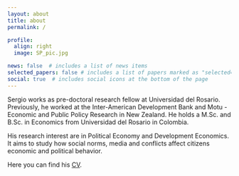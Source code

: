 ```yaml
---
layout: about
title: about
permalink: /

profile:
  align: right
  image: SP_pic.jpg

news: false  # includes a list of news items
selected_papers: false # includes a list of papers marked as "selected={true}"
social: true  # includes social icons at the bottom of the page
---
```


Sergio works as pre-doctoral research fellow at Universidad del Rosario. Previously, he worked at the Inter-American Development Bank and Motu - Economic and Public Policy Research in New Zealand. He holds a M.Sc. and B.Sc. in Economics from Universidad del Rosario in Colombia.

His research interest are in Political Economy and Development Economics. It aims to study how social norms, media and conflicts affect citizens economic and political behavior. 

Here you can find his [CV](https://sergio-perilla.github.io/assets/pdf/CV_SergioPerilla.pdf). 